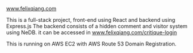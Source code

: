 www.felixqiang.com

This is a full-stack project, front-end using React and backend using Express.js 
The backend consists of a hidden comment and visitor system using NeDB. it can be accessed in www.felixqiang.com/critique-login

This is running on AWS EC2 with AWS Route 53 Domain Registration. 

